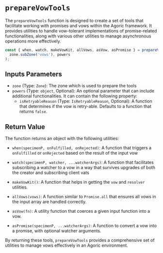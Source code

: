 # `prepareVowTools`

The `prepareVowTools` function is designed to create a set of tools that facilitate working with promises and vows within the Agoric framework. It provides utilities to handle vow-tolerant implementations of promise-related functionalities, along with various other utilities to manage asynchronous operations more effectively.

```js
const { when, watch, makeVowKit, allVows, asVow, asPromise } = prepareVowTools(
  zone.subZone('vows'), powers
);
```

## Inputs Parameters

- `zone` (Type: `Zone`): The zone which is used to prepare the tools
- `powers` (Type: `object`, Optional): An optional parameter that can include additional functionalities. It can contain the following property:
  - `isRetryableReason` (Type: `IsRetryableReason`, Optional): A function that determines if the vow is retry-able. Defaults to a function that returns `false`.

## Return Value

The function returns an object with the following utilities:

- `when(specimenP, onFulfilled, onRejected)`: A function that triggers a `onFulfilled` or `onRejected` based on the result of the input vow

- `watch(specimenP, watcher, ...watcherArgs)`: A function that facilitates subscribing a watcher to a vow in a way that survives upgrades of both the creator and subscribing client vats

- `makeVowKit()`: A function that helps in getting the `vow` and `resolver` utilities.

- `allVows(vows)`: A function similar to `Promise.all` that ensures all vows in the input array are handled correctly.

- `asVow(fn)`: A utility function that coerces a given input function into a vow.

- `asPromise(specimenP, ...watcherArgs)`: A function to convert a vow into a promise, with optional watcher arguments.

By returning these tools, `prepareVowTools` provides a comprehensive set of utilities to manage vows effectively in an Agoric environment.
